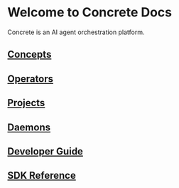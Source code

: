 # Welcome to Concrete Docs

Concrete is an AI agent orchestration platform.

## [Concepts](learn/concepts/index.md)  

## [Operators](learn/concepts/operators.md)

## [Projects](learn/concepts/projects.md)

## [Daemons](learn/concepts/daemons.md)

## [Developer Guide](developer-guide/index.md)

## [SDK Reference](sdk-reference/index.md)